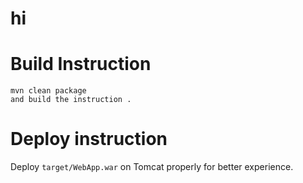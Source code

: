 # hi

# Build Instruction


```
mvn clean package
and build the instruction .
```

# Deploy instruction

Deploy ```target/WebApp.war``` on Tomcat properly for better experience.

